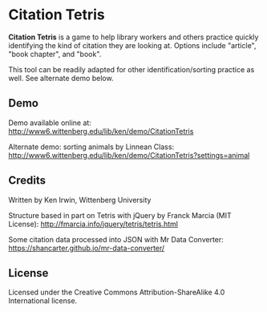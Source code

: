 # Citation Tetris

**Citation Tetris** is a game to help library workers and others practice quickly identifying the kind of citation they are looking at. Options include "article", "book chapter", and "book". 

This tool can be readily adapted for other identification/sorting practice as well. See alternate demo below.

## Demo

Demo available online at:
http://www6.wittenberg.edu/lib/ken/demo/CitationTetris

Alternate demo: sorting animals by Linnean Class:
http://www6.wittenberg.edu/lib/ken/demo/CitationTetris?settings=animal

## Credits
Written by Ken Irwin, Wittenberg University

Structure based in part on Tetris with jQuery by Franck Marcia (MIT License):
http://fmarcia.info/jquery/tetris/tetris.html

Some citation data processed into JSON with Mr Data Converter:
https://shancarter.github.io/mr-data-converter/

## License

Licensed under the Creative Commons Attribution-ShareAlike 4.0 International license.                                                                         